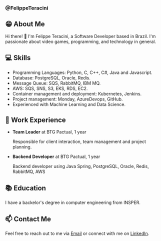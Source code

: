 ### @FelippeTeracini

## 😁 About Me

Hi there! 👋 I'm Felippe Teracini, a Software Developer based in Brazil. I'm passionate about video games, programming, and technology in general.

## 💻 Skills
- Programming Languages: Python, C, C++, C#, Java and Javascript.
- Database: PostgreSQL, Oracle, Redis.
- Message Queue: SQS, RabbitMQ, IBM MQ.
- AWS: SQS, SNS, S3, EKS, RDS, EC2.
- Container management and deployment: Kubernetes, Jenkins.
- Project management: Monday, AzureDevops, GitHub.
- Experienced with Machine Learning and Data Science.

## 💼 Work Experience
- **Team Leader** at BTG Pactual, 1 year

  Responsible for client interaction, team management and project planning.

- **Backend Developer** at BTG Pactual, 1 year

  Backend developer using Java Spring, PostgreSQL, Oracle, Redis, RabbitMQ, AWS

## 📚 Education
I have a backelor's degree in computer engineering from INSPER.

## 📫 Contact Me
Feel free to reach out to me via [Email](mailto:fe.n.teracini@gmail.com) or connect with me on [LinkedIn](https://www.linkedin.com/in/felippe-nalin-teracini-86733b199/).


<!--
**FelippeTeracini/FelippeTeracini** is a ✨ _special_ ✨ repository because its `README.md` (this file) appears on your GitHub profile.

Here are some ideas to get you started:

- 🔭 I’m currently working on ...
- 🌱 I’m currently learning ...
- 👯 I’m looking to collaborate on ...
- 🤔 I’m looking for help with ...
- 💬 Ask me about ...
- 📫 How to reach me: ...
- 😄 Pronouns: ...
- ⚡ Fun fact: ...
-->
